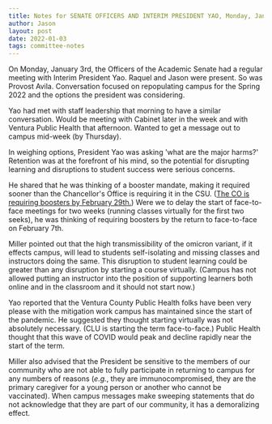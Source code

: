 ```yaml
---
title: Notes for SENATE OFFICERS AND INTERIM PRESIDENT YAO, Monday, January 3rd
author: Jason
layout: post
date: 2022-01-03
tags: committee-notes
---
```


On Monday, January 3rd,  the Officers of the Academic Senate had a regular meeting with Interim President Yao.  Raquel and Jason were present.  So was Provost Avila.  Conversation focused on repopulating campus for the Spring 2022 and the options the president was considering.  

Yao had met with staff leadership that morning to have a similar conversation.  Would be meeting with Cabinet later in the week and with Ventura Public Health that afternoon.  Wanted to get a message out to campus mid-week (by Thursday).

In weighing options, President Yao was asking 'what are the major harms?'  Retention was at the forefront of his mind, so the potential for disrupting learning and disruptions to student success were serious concerns.

He shared that he was thinking of a booster mandate, making it required sooner than the Chancellor's Office is requiring it in the CSU.  ([The CO is requiring boosters by February 29th.](https://www.calstate.edu/csu-system/news/Pages/The-California-State-University-to-Require-COVID19-Vaccination-Booster-for-Spring-2022-Term.aspx)) Were we to delay the start of face-to-face meetings for two weeks (running classes virtually for the first two seeks), he was thinking of requiring boosters by the return to face-to-face on February 7th.

Miller pointed out that the high transmissibility of the omicron variant, if it effects campus, will lead to students self-isolating and missing classes and instructors doing the same.  This disruption to student learning could be greater than any disruption by starting a course virtually. (Campus has not allowed putting an instructor into the position of supporting learners both online and in the classroom and it should not start now.)

Yao reported that the Ventura County Public Health folks have been very please with the mitigation work campus has maintained since the start of the pandemic.  He suggested they thought starting virtually was not absolutely necessary.  (CLU is starting the term face-to-face.)  Public Health thought that this wave of COVID would peak and decline rapidly near the start of the term.

Miller also advised that the President be sensitive to the members of our community who are not able to fully participate in returning to campus for any numbers of reasons (*e.g.*, they are immunocompromised, they are the primary caregiver for a young person or another who cannot be vaccinated).  When campus messages make sweeping statements that do not acknowledge that they are part of our community, it has a demoralizing effect.

<!--
SYNTAX FOR IMAGES
* use services to create JPG and to create thumbnail that is 720px wide

[![ALT-TEXT](/assets/images/filename-thumbnail.jpg)](/assets/images/filename.jpg)
-->

<!--
SYNTAX FOR VIDEO
* convert MOV to mp4 using VLC

<video width="480" height="320" controls="controls">
  <source src="/assets/media/filename.m4v" type="video/mp4">
</video>
-->
